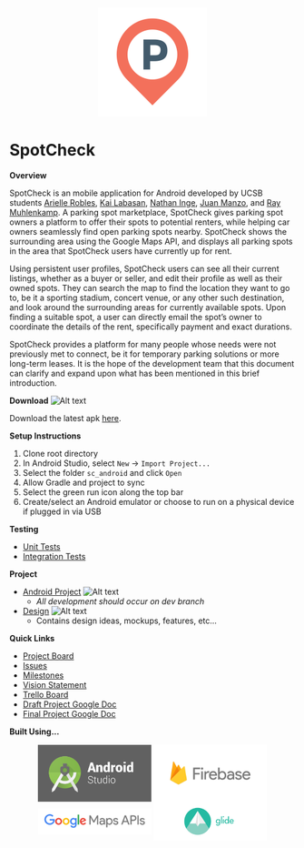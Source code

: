 <p align="center">
  <img src="/sc_android/app/src/main/res/mipmap-xxxhdpi/spot_marker_icon.png" alt=""/>
</p>


# SpotCheck
**Overview**

  SpotCheck is an mobile application for Android developed by UCSB students [Arielle Robles](https://github.com/rarielle), [Kai Labasan](https://github.com/labasan), [Nathan Inge](https://github.com/nathan-inge), [Juan Manzo](https://github.com/juanmanzo), and [Ray Muhlenkamp](https://github.com/RayMuhlenkamp). A parking spot marketplace, SpotCheck gives parking spot owners a platform to offer their spots to potential renters, while helping car owners seamlessly find open parking spots nearby. SpotCheck shows the surrounding area using the Google Maps API, and displays all parking spots in the area that SpotCheck users have currently up for rent. 

  Using persistent user profiles, SpotCheck users can see all their current listings, whether as a buyer or seller, and edit their profile as well as their owned spots. They can search the map to find the location they want to go to, be it a sporting stadium, concert venue, or any other such destination, and look around the surrounding areas for currently available spots. Upon finding a suitable spot, a user can directly email the spot’s owner to coordinate the details of the rent, specifically payment and exact durations. 

  SpotCheck provides a platform for many people whose needs were not previously met to connect, be it for temporary parking solutions or more long-term leases. It is the hope of the development team that this document can clarify and expand upon what has been mentioned in this brief introduction.
  
**Download**
  ![Alt text](https://img.shields.io/badge/version-1.1.0-brightgreen.svg)
  
  Download the latest apk [here](/1.1.0_release.apk).
  
**Setup Instructions**
1) Clone root directory
2) In Android Studio, select `New` -> `Import Project...`
3) Select the folder `sc_android` and click `Open`
4) Allow Gradle and project to sync
5) Select the green run icon along the top bar
6) Create/select an Android emulator or choose to run on a physical device if plugged in via USB

**Testing**
- [Unit Tests](https://github.com/nathan-inge/SpotCheck/tree/master/sc_android/app/src/test/java/com/ucsb/cs48/spotcheck)
- [Integration Tests](https://github.com/nathan-inge/SpotCheck/tree/master/sc_android/app/src/androidTest/java/com/ucsb/cs48/spotcheck)

**Project**
- [Android Project](/sc_android) 
![Alt text](https://img.shields.io/badge/lines-5057-green.svg)
  - *All development should occur on dev branch*
- [Design](/sc_design)
![Alt text](https://img.shields.io/badge/lines-6661-green.svg)
  - Contains design ideas, mockups, features, etc...

**Quick Links**
- [Project Board](https://github.com/nathan-inge/SpotCheck/projects/1)
- [Issues](https://github.com/nathan-inge/SpotCheck/issues)
- [Milestones](https://github.com/nathan-inge/SpotCheck/milestones)
- [Vision Statement](https://docs.google.com/document/d/1uY8ura_jUY4Gcq4B5WxYX0IwC5ixNGXKTRLSpE7YyEA/edit?usp=sharing)
- [Trello Board](https://trello.com/b/LGbtxXUF/spotcheck)
- [Draft Project Google Doc](https://docs.google.com/document/d/1UTn_WbTc9A-A8ftDLvF8qt2i_0-ll9bfwnuI36cjqpY/edit?usp=sharing)
- [Final Project Google Doc](https://docs.google.com/document/d/18sviNH9FBbv4cDchEai6WGgODvYb3qnMHoBYNEsTPFg/edit)

**Built Using...**
<p align="center">
  <img src="/sc_design/android-studio-logo.png" width="200" height="auto" align="center"/>
  <img src="/sc_design/firebase%20icon.png" width="200" height="auto" align="center"/>
  <img src="/sc_design/g-maps.png" width="200" height="auto" align="center"/>
  <img src="/sc_design/glide_logo.png" width="200" height="auto" align="center"/>
</p>


